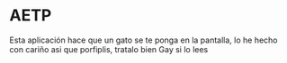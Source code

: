 # AETP
Esta aplicación hace que un gato se te ponga en la pantalla, lo he hecho con cariño asi que porfiplis, tratalo bien
Gay si lo lees
